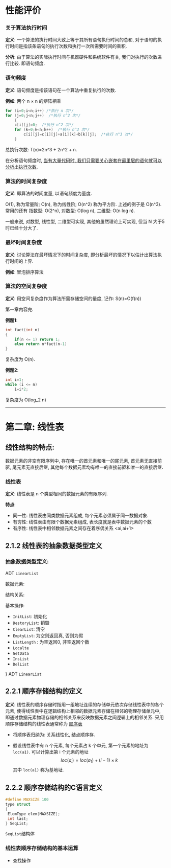 # 性能评价

### 关于算法执行时间

**定义**: 一个算法的执行时间大致上等于其所有语句执行时间的总和, 对于语句的执行时间是指该条语句的执行次数和执行一次所需要时间的乘积.

**分析**: 由于算法的实际执行时间与机器硬件和系统软件有关, 我们对执行的次数进行比较. 即语句频度.

### 语句频度

**定义**: 语句频度是指该语句在一个算法中重复执行的次数.

**例如**: 两个 n × n 的矩阵相乘

```c
for (i=0;i<n;i++) /*执行 n 次*/
for (j=0;j<n;j++)  /*执行 n^2 次*/
	{
	c[i][j]=0;  /*执行 n^2 次*/
	for (k=0;k<n;k++)  /*执行 n^3 次*/
		c[i][j]=c[i][j]+a[i][k]+b[k][j];  /*执行 n^3 次*/
	}
```

总执行次数: T(n)=2n^3 + 2n^2 + n. 

在分析语句频度时, <u>当有大量代码时, 我们只需要关心嵌套在最里层的语句就可以分析出执行次数</u>.

### 算法的时间复杂度

**定义**: 即算法的时间度量, 以语句频度为量度.

O(1), 称为常量阶; O(n), 称为线性阶; O(n^2) 称为平方阶. 上述的例子是 O(n^3). 常用的还有 指数型: O(2^n), 对数型: O(log n), 二维型: O(n log n).

一般来说, 对数型, 线性型, 二维型可实现, 其他的虽然理论上可实现, 但当 N 大于5时已经十分大了.

### 最坏时间复杂度

**定义**: 讨论算法在最坏情况下的时间复杂度, 即分析最坏的情况下以估计出算法执行时间的上界.

**例如**: 冒泡排序算法

### 算法的空间复杂度

**定义**: 用空间复杂度作为算法所需存储空间的量度, 记作: S(n)=O(f(n))  

第一章内容完.

**例题1**:

```c
int fact(int n)
{
    if(n <= 1) return 1;
    else return n*fact(n-1)
}
```

复杂度为 O(n).

**例题2**:

```c
int i=1;
while (i <= n)
	i=i*2;
```

复杂度为 O(log_2 n)

****

# 第二章: 线性表

## 线性结构的特点:

数据元素的非空有限序列中, 存在唯一的首元素和唯一的尾元素, 首元素无直接前驱, 尾元素无直接后继, 其他每个数据元素均有唯一的直接前驱和唯一的直接后继.

### 线性表

**定义**: 线性表是 n 个类型相同的数据元素的有限序列.

**特点**: 

* 同一性: 线性表由同类数据元素组成, 每个元素必须属于同一数据对象.
* 有穷性: 线性表由有限个数据元素组成, 表长度就是表中数据元素的个数
* 有序性: 线性表中相邻数据元素之间存在着序偶关系 <ai,ai+1>

## 2.1.2 线性表的抽象数据类型定义

### 抽象数据类型定义:

ADT `LinearList`

数据元素:

结构关系:

基本操作:

* `InitList`: 初始化
* `DestoryList`: 销毁
* `ClearList`: 清空
* `EmptyList`: 为空则返回真, 否则为假
* `ListLength` : 为空返回0, 非空返回个数
* `Localte` 
* `GetData`
* `InsList`
* `DelList`

} ADT `LinearList`

## 2.2.1 顺序存储结构的定义

**定义**: 线性表的顺序存储时指用一组地址连续的存储单元依次存储线性表中的各个元素, 使得线性表中在逻辑结构上相邻的数据元素存储在相邻的物理存储单元中, 即通过数据元素物理存储的相邻关系来反映数据元素之间逻辑上的相邻关系. 采用顺序存储结构的线性表通常称为 <u>顺序表</u> 

* 将顺序表归纳为: 关系线性化, 结点顺序存.

* 假设线性表中有 n 个元素, 每个元素占 k 个单元, 第一个元素的地址为 `loc(a1)`. 可以计算出第 i 个元素的地址
  $$
  loc(a_i)=loc(a_{1})+(i-1)\times k
  $$
  其中 `loc(a1)` 称为基地址.

## 2.2.2 顺序存储结构的C语言定义

```c
#define MAXSIZE 100
type struct
{
 ElemType elem[MAXSIZE];
 int last;
} SeqList;
```

`SeqList`结构体

### 线性表顺序存储结构的基本运算

* 查找操作

  
